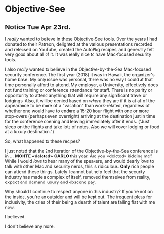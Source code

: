 # Objective-See

## Notice Tue Apr 23rd.

I _really_ wanted to believe in these Objective-See tools. Over the years I had donated to their Patreon, delighted at the various presentations recorded and released on YouTube, created the AutoPkg recipes, and generally felt very good about all of it. It was really nice to have Mac-focused security tools.

I also _really_ wanted to believe in the Objective-by-the-Sea Mac-focused security conference. The first year (2018) it was in Hawaii, the organizer's home base. My only issue was personal, there was no way I could at that time personally afford to attend. My employer, a University, effectively does not fund training or conference attendance for staff. There is no parity or opportunity to attend anything that will require any significant travel or lodgings. Also, it will be denied based on _where_ they are if it is at all of the appearance to be more of a "vacation" than work-related, regardless of whether one would have to endure a 15-20 hour flight with one or more stop-overs (perhaps even overnight) arriving at the destination just in time for the conference opening and leaving immediately after it ends. ("Just sleep on the flights and take lots of notes. Also we will cover lodging or food at a luxury destination.") 

So, what happened to these recipes?

I just noted that the 2nd iteration of the Objective-by-the-Sea conference is in ... **MONTE «deleted» CARLO** this year. Are you «deleted» kidding me? While I would _love_ to hear many of the speakers, and would dearly _love_ to talk with other Mac and security nerds, this is ridiculous. **Only** rich people can attend these things. Lately I cannot but help feel that the security industry has made a complex of itself, removed themselves from reality, expect and demand luxury and obscene pay.

Why should I continue to respect anyone in this industry? If you're not on the inside, you're an outsider and will be kept out. The frequent pleas for inclusivity, the cries of their being a dearth of talent are falling flat with me now.

I believed.

I don't believe any more.

